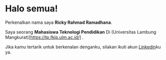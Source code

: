 # Halo semua! 

Perkenalkan nama saya **Ricky Rahmad Ramadhana**.

Saya seorang **Mahasiswa Teknologi Pendidikan** Di (Universitas Lambung Mangkurat)[https://tp.fkip.ulm.ac.id/] .


Jika kamu tertarik untuk berkenalan denganku, silakan ikuti akun [Linkedin](https://www.linkedin.com/in/ricky-rahmad-ramadhana-05a64a190/)ku ya.
